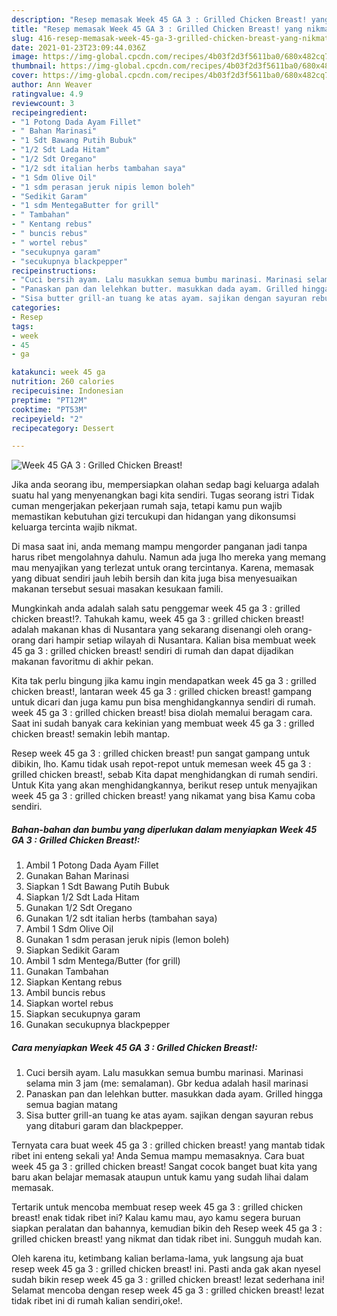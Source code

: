 ```yaml
---
description: "Resep memasak Week 45 GA 3 : Grilled Chicken Breast! yang nikmat dan Mudah Dibuat"
title: "Resep memasak Week 45 GA 3 : Grilled Chicken Breast! yang nikmat dan Mudah Dibuat"
slug: 416-resep-memasak-week-45-ga-3-grilled-chicken-breast-yang-nikmat-dan-mudah-dibuat
date: 2021-01-23T23:09:44.036Z
image: https://img-global.cpcdn.com/recipes/4b03f2d3f5611ba0/680x482cq70/week-45-ga-3-grilled-chicken-breast-foto-resep-utama.jpg
thumbnail: https://img-global.cpcdn.com/recipes/4b03f2d3f5611ba0/680x482cq70/week-45-ga-3-grilled-chicken-breast-foto-resep-utama.jpg
cover: https://img-global.cpcdn.com/recipes/4b03f2d3f5611ba0/680x482cq70/week-45-ga-3-grilled-chicken-breast-foto-resep-utama.jpg
author: Ann Weaver
ratingvalue: 4.9
reviewcount: 3
recipeingredient:
- "1 Potong Dada Ayam Fillet"
- " Bahan Marinasi"
- "1 Sdt Bawang Putih Bubuk"
- "1/2 Sdt Lada Hitam"
- "1/2 Sdt Oregano"
- "1/2 sdt italian herbs tambahan saya"
- "1 Sdm Olive Oil"
- "1 sdm perasan jeruk nipis lemon boleh"
- "Sedikit Garam"
- "1 sdm MentegaButter for grill"
- " Tambahan"
- " Kentang rebus"
- " buncis rebus"
- " wortel rebus"
- "secukupnya garam"
- "secukupnya blackpepper"
recipeinstructions:
- "Cuci bersih ayam. Lalu masukkan semua bumbu marinasi. Marinasi selama min 3 jam (me: semalaman). Gbr kedua adalah hasil marinasi"
- "Panaskan pan dan lelehkan butter. masukkan dada ayam. Grilled hingga semua bagian matang"
- "Sisa butter grill-an tuang ke atas ayam. sajikan dengan sayuran rebus yang ditaburi garam dan blackpepper."
categories:
- Resep
tags:
- week
- 45
- ga

katakunci: week 45 ga 
nutrition: 260 calories
recipecuisine: Indonesian
preptime: "PT12M"
cooktime: "PT53M"
recipeyield: "2"
recipecategory: Dessert

---
```



![Week 45 GA 3 : Grilled Chicken Breast!](https://img-global.cpcdn.com/recipes/4b03f2d3f5611ba0/680x482cq70/week-45-ga-3-grilled-chicken-breast-foto-resep-utama.jpg)

Jika anda seorang ibu, mempersiapkan olahan sedap bagi keluarga adalah suatu hal yang menyenangkan bagi kita sendiri. Tugas seorang istri Tidak cuman mengerjakan pekerjaan rumah saja, tetapi kamu pun wajib memastikan kebutuhan gizi tercukupi dan hidangan yang dikonsumsi keluarga tercinta wajib nikmat.

Di masa  saat ini, anda memang mampu mengorder panganan jadi tanpa harus ribet mengolahnya dahulu. Namun ada juga lho mereka yang memang mau menyajikan yang terlezat untuk orang tercintanya. Karena, memasak yang dibuat sendiri jauh lebih bersih dan kita juga bisa menyesuaikan makanan tersebut sesuai masakan kesukaan famili. 



Mungkinkah anda adalah salah satu penggemar week 45 ga 3 : grilled chicken breast!?. Tahukah kamu, week 45 ga 3 : grilled chicken breast! adalah makanan khas di Nusantara yang sekarang disenangi oleh orang-orang dari hampir setiap wilayah di Nusantara. Kalian bisa membuat week 45 ga 3 : grilled chicken breast! sendiri di rumah dan dapat dijadikan makanan favoritmu di akhir pekan.

Kita tak perlu bingung jika kamu ingin mendapatkan week 45 ga 3 : grilled chicken breast!, lantaran week 45 ga 3 : grilled chicken breast! gampang untuk dicari dan juga kamu pun bisa menghidangkannya sendiri di rumah. week 45 ga 3 : grilled chicken breast! bisa diolah memalui beragam cara. Saat ini sudah banyak cara kekinian yang membuat week 45 ga 3 : grilled chicken breast! semakin lebih mantap.

Resep week 45 ga 3 : grilled chicken breast! pun sangat gampang untuk dibikin, lho. Kamu tidak usah repot-repot untuk memesan week 45 ga 3 : grilled chicken breast!, sebab Kita dapat menghidangkan di rumah sendiri. Untuk Kita yang akan menghidangkannya, berikut resep untuk menyajikan week 45 ga 3 : grilled chicken breast! yang nikamat yang bisa Kamu coba sendiri.

<!--inarticleads1-->

##### Bahan-bahan dan bumbu yang diperlukan dalam menyiapkan Week 45 GA 3 : Grilled Chicken Breast!:

1. Ambil 1 Potong Dada Ayam Fillet
1. Gunakan  Bahan Marinasi
1. Siapkan 1 Sdt Bawang Putih Bubuk
1. Siapkan 1/2 Sdt Lada Hitam
1. Gunakan 1/2 Sdt Oregano
1. Gunakan 1/2 sdt italian herbs (tambahan saya)
1. Ambil 1 Sdm Olive Oil
1. Gunakan 1 sdm perasan jeruk nipis (lemon boleh)
1. Siapkan Sedikit Garam
1. Ambil 1 sdm Mentega/Butter (for grill)
1. Gunakan  Tambahan
1. Siapkan  Kentang rebus
1. Ambil  buncis rebus
1. Siapkan  wortel rebus
1. Siapkan secukupnya garam
1. Gunakan secukupnya blackpepper




<!--inarticleads2-->

##### Cara menyiapkan Week 45 GA 3 : Grilled Chicken Breast!:

1. Cuci bersih ayam. Lalu masukkan semua bumbu marinasi. Marinasi selama min 3 jam (me: semalaman). Gbr kedua adalah hasil marinasi
1. Panaskan pan dan lelehkan butter. masukkan dada ayam. Grilled hingga semua bagian matang
1. Sisa butter grill-an tuang ke atas ayam. sajikan dengan sayuran rebus yang ditaburi garam dan blackpepper.




Ternyata cara buat week 45 ga 3 : grilled chicken breast! yang mantab tidak ribet ini enteng sekali ya! Anda Semua mampu memasaknya. Cara buat week 45 ga 3 : grilled chicken breast! Sangat cocok banget buat kita yang baru akan belajar memasak ataupun untuk kamu yang sudah lihai dalam memasak.

Tertarik untuk mencoba membuat resep week 45 ga 3 : grilled chicken breast! enak tidak ribet ini? Kalau kamu mau, ayo kamu segera buruan siapkan peralatan dan bahannya, kemudian bikin deh Resep week 45 ga 3 : grilled chicken breast! yang nikmat dan tidak ribet ini. Sungguh mudah kan. 

Oleh karena itu, ketimbang kalian berlama-lama, yuk langsung aja buat resep week 45 ga 3 : grilled chicken breast! ini. Pasti anda gak akan nyesel sudah bikin resep week 45 ga 3 : grilled chicken breast! lezat sederhana ini! Selamat mencoba dengan resep week 45 ga 3 : grilled chicken breast! lezat tidak ribet ini di rumah kalian sendiri,oke!.

